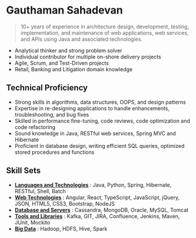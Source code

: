 # Gauthaman Sahadevan
> 10+ years of experience in architecture design, development, testing, implementation, and maintenance of web applications, web services, and APIs using Java and associated technologies.

- Analytical thinker and strong problem solver
- Individual contributor for multiple on-shore delivery projects
- Agile, Scrum, and Test-Driven projects
- Retail, Banking and Litigation domain knowledge

Technical Proficiency 
---
- Strong skills in algorithms, data structures, OOPS, and design patterns 
- Expertise in re-designing applications to handle enhancements, troubleshooting, and bug fixes
- Skilled in performance fine-tuning, code reviews, code optimization and code refactoring
- Sound knowledge in Java, RESTful web services, Spring MVC and Hibernate
- Proficient in database design, writing efficient SQL queries, optimized stored procedures and functions  

Skill Sets
---
- __<ins>Languages and Technologies</ins>__ : Java, Python, Spring, Hibernate, RESTful, Shell, Batch
- __<ins>Web Technologies</ins>__ : Angular, React, TypeScript, JavaScript, jQuery, JSON, HTML5, CSS3, Bootstrap, NodeJS
- __<ins>Database and Servers</ins>__ : Cassandra, MongoDB, Oracle, MySQL, Tomcat
- __<ins>Tools and Libraries</ins>__ : Kafka, GIT, JIRA, Confluence, Jenkins, Maven, JUnit, Mockito
- __<ins>Big Data</ins>__ : Hadoop, HDFS, Hive, Spark
